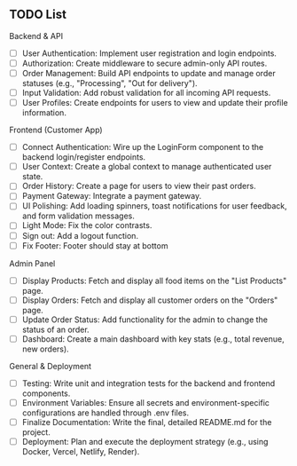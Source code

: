 ## TODO List

Backend & API

- [ ] User Authentication: Implement user registration and login endpoints.
- [ ] Authorization: Create middleware to secure admin-only API routes.
- [ ] Order Management: Build API endpoints to update and manage order statuses (e.g., "Processing", "Out for delivery").
- [ ] Input Validation: Add robust validation for all incoming API requests.
- [ ] User Profiles: Create endpoints for users to view and update their profile information.

Frontend (Customer App)

- [ ] Connect Authentication: Wire up the LoginForm component to the backend login/register endpoints.
- [ ] User Context: Create a global context to manage authenticated user state.
- [ ] Order History: Create a page for users to view their past orders.
- [ ] Payment Gateway: Integrate a payment gateway.
- [ ] UI Polishing: Add loading spinners, toast notifications for user feedback, and form validation messages.
- [ ] Light Mode: Fix the color contrasts.
- [ ] Sign out: Add a logout function.
- [ ] Fix Footer: Footer should stay at bottom

Admin Panel

- [ ] Display Products: Fetch and display all food items on the "List Products" page.
- [ ] Display Orders: Fetch and display all customer orders on the "Orders" page.
- [ ] Update Order Status: Add functionality for the admin to change the status of an order.
- [ ] Dashboard: Create a main dashboard with key stats (e.g., total revenue, new orders).

General & Deployment

- [ ] Testing: Write unit and integration tests for the backend and frontend components.
- [ ] Environment Variables: Ensure all secrets and environment-specific configurations are handled through .env files.
- [ ] Finalize Documentation: Write the final, detailed README.md for the project.
- [ ] Deployment: Plan and execute the deployment strategy (e.g., using Docker, Vercel, Netlify, Render).
